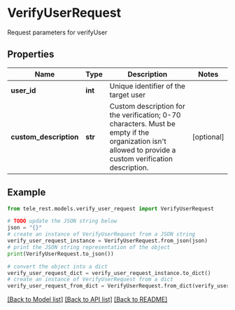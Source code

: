 # VerifyUserRequest

Request parameters for verifyUser

## Properties

Name | Type | Description | Notes
------------ | ------------- | ------------- | -------------
**user_id** | **int** | Unique identifier of the target user | 
**custom_description** | **str** | Custom description for the verification; 0-70 characters. Must be empty if the organization isn&#39;t allowed to provide a custom verification description. | [optional] 

## Example

```python
from tele_rest.models.verify_user_request import VerifyUserRequest

# TODO update the JSON string below
json = "{}"
# create an instance of VerifyUserRequest from a JSON string
verify_user_request_instance = VerifyUserRequest.from_json(json)
# print the JSON string representation of the object
print(VerifyUserRequest.to_json())

# convert the object into a dict
verify_user_request_dict = verify_user_request_instance.to_dict()
# create an instance of VerifyUserRequest from a dict
verify_user_request_from_dict = VerifyUserRequest.from_dict(verify_user_request_dict)
```
[[Back to Model list]](../README.md#documentation-for-models) [[Back to API list]](../README.md#documentation-for-api-endpoints) [[Back to README]](../README.md)


